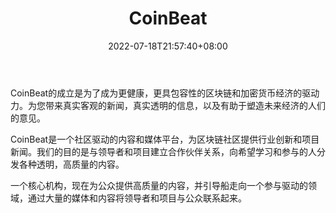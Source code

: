 ﻿---
weight: 
title: "CoinBeat"
description: "CoinBeat 社区驱动的内容和媒体平台，旨在成为更健康、更具包容性的加密与区块链经济的推动力，带来真实客观的新闻、真实透明的信息，并充分给予塑造未来经济的建议"
date: 2022-07-18T21:57:40+08:00
lastmod: 2022-07-18T16:45:40+08:00
draft: false
authors: ["june"]
featuredImage: "coinbeat.jpg"
link: "https://coinbeat.com/?ref=1234btc.com"
tags: ["元宇宙资讯","CoinBeat"]
categories: ["navigation"]
navigation: ["元宇宙资讯"]
lightgallery: true
toc: true
pinned: false
recommend: false
recommend1: false
---
CoinBeat的成立是为了成为更健康，更具包容性的区块链和加密货币经济的驱动力。为您带来真实客观的新闻，真实透明的信息，以及有助于塑造未来经济的人们的意见。

CoinBeat是一个社区驱动的内容和媒体平台，为区块链社区提供行业创新和项目新闻。我们的目的是与领导者和项目建立合作伙伴关系，向希望学习和参与的人分发各种透明，高质量的内容。

一个核心机构，现在为公众提供高质量的内容，并引导船走向一个参与驱动的领域，通过大量的媒体和内容将领导者和项目与公众联系起来。